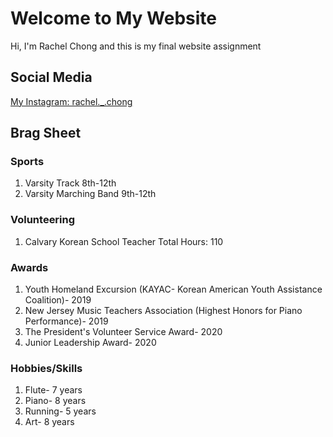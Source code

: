 # Welcome to My Website  

Hi, I'm Rachel Chong and this is my final website assignment 

## Social Media 
[My Instagram: rachel._.chong](https://www.instagram.com/rachel._.chong/) 

## Brag Sheet 

### Sports 
1. Varsity Track 8th-12th
2. Varsity Marching Band 9th-12th

### Volunteering 
1. Calvary Korean School Teacher 
    Total Hours: 110 
    
### Awards
1. Youth Homeland Excursion (KAYAC- Korean American Youth Assistance Coalition)- 2019 
2. New Jersey Music Teachers Association (Highest Honors for Piano Performance)- 2019
3. The President's Volunteer Service Award- 2020
4. Junior Leadership Award- 2020

### Hobbies/Skills
1. Flute- 7 years 
2. Piano- 8 years
3. Running- 5 years 
4. Art- 8 years 



